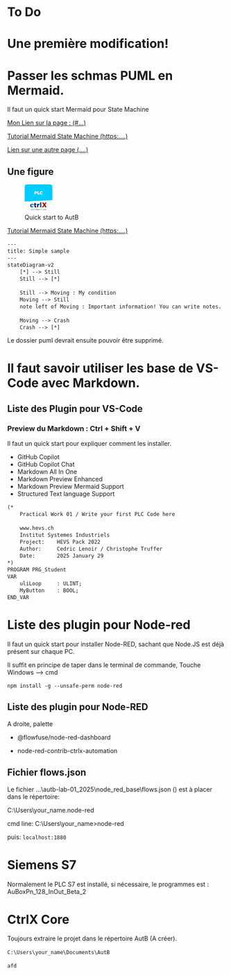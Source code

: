 # To Do

# Une première modification!

# Passer les schmas PUML en Mermaid.
Il faut un quick start Mermaid pour State Machine

[Mon Lien sur la page : (#...)](#siemens-s7)

[Tutorial Mermaid State Machine (https:....)](https://mermaid.js.org/syntax/stateDiagram.html)


[Lien sur une autre page (....)](QuickStart_ctrlX_PLC.md)

## Une figure

<figure>
    <img src="./img/ctrlX CORE PLC App.png"
         alt="Lost image quick start to AutB">
    <figcaption>Quick start to AutB</figcaption>
</figure>


[Tutorial Mermaid State Machine (https:....)](https://mermaid.js.org/syntax/stateDiagram.html)


```mermaid
---
title: Simple sample
---
stateDiagram-v2
    [*] --> Still
    Still --> [*]

    Still --> Moving : My condition
    Moving --> Still
    note left of Moving : Important information! You can write notes.

    Moving --> Crash
    Crash --> [*]

```

Le dossier puml devrait ensuite pouvoir être supprimé.


# Il faut savoir utiliser les base de VS-Code avec Markdown.

## Liste des Plugin pour VS-Code

### Preview du Markdown : Ctrl + Shift + V
Il faut un quick start pour expliquer comment les installer.

-   GitHub Copilot
-   GitHub Copilot Chat
-   Markdown All In One
-   Markdown Preview Enhanced
-   Markdown Preview Mermaid Support
-   Structured Text language Support


```iecst
(*
	Practical Work 01 / Write your first PLC Code here

	www.hevs.ch
	Institut Systemes Industriels
	Project: 	HEVS Pack 2022
	Author:		Cedric Lenoir / Christophe Truffer
	Date:		2025 January 29
*)
PROGRAM PRG_Student
VAR
	uliLoop		: ULINT;
	MyButton	: BOOL;
END_VAR

```


# Liste des plugin pour Node-red
Il faut un quick start pour installer Node-RED, sachant que Node.JS est déjà présent sur chaque PC.

Il suffit en principe de taper dans le terminal de commande, Touche Windows --> cmd

```
npm install -g --unsafe-perm node-red
```

## Liste des plugin pour Node-RED
A droite, palette

-   @flowfuse/node-red-dashboard

-   node-red-contrib-ctrlx-automation

## Fichier flows.json
Le fichier ...\autb-lab-01_2025\node_red_base\flows.json () est à placer dans le répertoire:

C:\Users\your_name\.node-red

cmd line: C:\Users\your_name>node-red

puis: ``localhost:1880``

# Siemens S7
Normalement le PLC S7 est installé, si nécessaire, le programmes est : AuBoxPn_128_InOut_Beta_2

# CtrlX Core
Toujours extraire le projet dans le répertoire AutB (A créer).

``C:\Users\your_name\Documents\AutB``

``afd``

```mermaid

```

```ìecst

```

